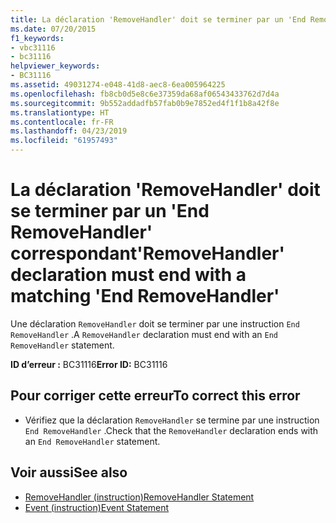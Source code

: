 ```yaml
---
title: La déclaration 'RemoveHandler' doit se terminer par un 'End RemoveHandler' correspondant
ms.date: 07/20/2015
f1_keywords:
- vbc31116
- bc31116
helpviewer_keywords:
- BC31116
ms.assetid: 49031274-e048-41d8-aec8-6ea005964225
ms.openlocfilehash: fb8cb0d5e8c6e37359da68af06543433762d7d4a
ms.sourcegitcommit: 9b552addadfb57fab0b9e7852ed4f1f1b8a42f8e
ms.translationtype: HT
ms.contentlocale: fr-FR
ms.lasthandoff: 04/23/2019
ms.locfileid: "61957493"
---
```

# <a name="removehandler-declaration-must-end-with-a-matching-end-removehandler"></a><span data-ttu-id="aa74f-102">La déclaration 'RemoveHandler' doit se terminer par un 'End RemoveHandler' correspondant</span><span class="sxs-lookup"><span data-stu-id="aa74f-102">'RemoveHandler' declaration must end with a matching 'End RemoveHandler'</span></span>
<span data-ttu-id="aa74f-103">Une déclaration `RemoveHandler` doit se terminer par une instruction `End RemoveHandler` .</span><span class="sxs-lookup"><span data-stu-id="aa74f-103">A `RemoveHandler` declaration must end with an `End RemoveHandler` statement.</span></span>  
  
 <span data-ttu-id="aa74f-104">**ID d’erreur :** BC31116</span><span class="sxs-lookup"><span data-stu-id="aa74f-104">**Error ID:** BC31116</span></span>  
  
## <a name="to-correct-this-error"></a><span data-ttu-id="aa74f-105">Pour corriger cette erreur</span><span class="sxs-lookup"><span data-stu-id="aa74f-105">To correct this error</span></span>  
  
- <span data-ttu-id="aa74f-106">Vérifiez que la déclaration `RemoveHandler` se termine par une instruction `End RemoveHandler` .</span><span class="sxs-lookup"><span data-stu-id="aa74f-106">Check that the `RemoveHandler` declaration ends with an `End RemoveHandler` statement.</span></span>  
  
## <a name="see-also"></a><span data-ttu-id="aa74f-107">Voir aussi</span><span class="sxs-lookup"><span data-stu-id="aa74f-107">See also</span></span>

- [<span data-ttu-id="aa74f-108">RemoveHandler (instruction)</span><span class="sxs-lookup"><span data-stu-id="aa74f-108">RemoveHandler Statement</span></span>](../../visual-basic/language-reference/statements/removehandler-statement.md)
- [<span data-ttu-id="aa74f-109">Event (instruction)</span><span class="sxs-lookup"><span data-stu-id="aa74f-109">Event Statement</span></span>](../../visual-basic/language-reference/statements/event-statement.md)
